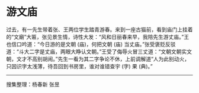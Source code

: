 # 游文庙

过去，有一先生带着张、王两位学生踏青游春。来到一座古猫前，看到庙门上挂着的“文廟”大匾，张见景生情，诗性大发：“风和日丽春来早，我陪先生游丈庙。”王也信口吟道：“今日游的是文朝 (庙)，何把文朝 (庙) 当丈庙。”张受褒贬反驳道：“斗大二字是丈庙，两眼大睁认文朝。”王受了侮辱火冒三丈道：“文朝文朝实文朝，文才不高别胡闹。”先生一看为其二字争论不休，上前调解道“人为此别动火，只因识字太浅薄，待吾回到书房里，谁对谁错查宇 (字) 果 (典)。”

---

搜集整理：杨春新 张昱
